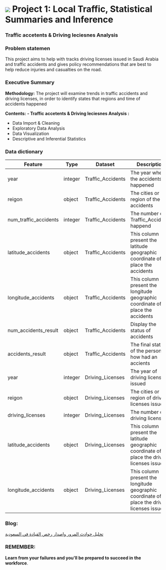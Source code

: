 # ![](https://ga-dash.s3.amazonaws.com/production/assets/logo-9f88ae6c9c3871690e33280fcf557f33.png) Project 1: Local Traffic, Statistical Summaries and Inference



### Traffic accetents & Driving leciesnes Analysis

### Problem statemen

This project aims to help with tracks driving licenses issued in Saudi Arabia and traffic accidents and gives policy recommendations that are best to help reduce injuries and casualties on the road.



### Executive Summary
**Methodology:**
The project will examine trends in traffic accidents and driving licenses, in order to identify states that regions and time of accidents happened 

**Contents:**
**- Traffic accetents & Driving leciesnes Analysis :**
- Data Import & Cleaning
- Exploratory Data Analysis
- Data Visualization
- Descriptive and Inferential Statistics
<!-- Outside Research
Conclusions and Recommendation -->
 
### Data dictionary
|Feature|Type|Dataset|Description|
|---|---|---|---|
|year|integer|Traffic_Accidents|The year when the accidents happened| 
|reigon|object|Traffic_Accidents|The cities or region of the accidents| 
|num_traffic_accidents|integer|Traffic_Accidents|The number of Traffic_Accidents happend| 
|latitude_accidents|object|Traffic_Accidents|This column present the latitude geographic coordinate of place the accidents| 
|longitude_accidents|object|Traffic_Accidents|This column present the longitude geographic coordinate of place the accidents| 
|num_accidents_result|object|Traffic_Accidents|Display the status of accidents| 
|accidents_result|object|Traffic_Accidents|The final status of the person how had an accients| 
|year|integer|Driving_Licenses|The year of driving licenses issued| 
|reigon|object|Driving_Licenses|The cities or region of driving licenses issued| 
|driving_licenses|integer|Driving_Licenses|The number of driving licenses| 
|latitude_accidents|object|Driving_Licenses|This column present the latitude geographic coordinate of place the driving licenses issued| 
|longitude_accidents|object|Driving_Licenses|This column present the longitude geographic coordinate of place the driving licenses issued| 

### Blog:

[تحليل حوادث المرور واصدار رخص القيادة في السعودية](https://aseel.tech/p/0cf5ecc8-2bd5-49c7-9733-86ebe5f03053/)

### REMEMBER:
**Learn from your failures and you'll be prepared to succeed in the workforce**.
